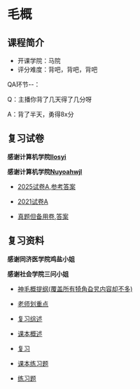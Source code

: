 # 毛概

## 课程简介

- 开课学院：马院
- 评分难度：背吧，背吧，背吧

QA环节--：

Q：主播你背了几天得了几分呀

A：背了半天，勇得8x分

## 复习试卷

**感谢计算机学院[Ilosyi](https://github.com/Ilosyi)**

**感谢计算机学院[Nuyoahwjl](https://github.com/Nuyoahwjl)**

- [2025试卷A](https://github.com/Ilosyi/Hust-CS-Learning-Library/blob/main/IIB%20%E6%AF%9B%E6%A6%82/%E8%AF%95%E5%8D%B7/2025A%E5%8D%B7%E9%A2%98%E7%9B%AE%E5%9B%9E%E5%BF%86.docx),[参考答案](https://github.com/Ilosyi/Hust-CS-Learning-Library/blob/main/IIB%20%E6%AF%9B%E6%A6%82/%E8%AF%95%E5%8D%B7/%E5%8F%82%E8%80%83%E7%AD%94%E6%A1%88A%E5%8D%B7.doc)

- [2021试卷A](https://github.com/Ilosyi/Hust-CS-Learning-Library/blob/main/IIB%20%E6%AF%9B%E6%A6%82/%E8%AF%95%E5%8D%B7/2021%E7%BA%A7%E3%80%8A%E6%A6%82%E8%AE%BA%E3%80%8B%E8%80%83%E8%AF%95A%E7%AC%AC%E4%BA%8C%E7%89%88.doc)

- [真题但备用卷](https://github.com/Ilosyi/Hust-CS-Learning-Library/blob/main/IIB%20%E6%AF%9B%E6%A6%82/%E8%AF%95%E5%8D%B7/%E6%AF%9B%E6%A6%82%E5%A4%87%E7%94%A8%E5%8D%B7.pdf),[答案](https://github.com/Ilosyi/Hust-CS-Learning-Library/blob/main/IIB%20%E6%AF%9B%E6%A6%82/%E8%AF%95%E5%8D%B7/%E6%AF%9B%E6%A6%82%E5%A4%87%E7%94%A8%E5%8D%B7%E5%8F%82%E8%80%83%E7%AD%94%E6%A1%88.pdf)

## 复习资料

**感谢同济医学院鸡盐小姐**

**感谢社会学院三问小姐**

- [神毛概提纲(覆盖所有犄角旮旯内容却不多)](https://github.com/YuhangChen1/HUSR-CS-Learning/blob/master/%E6%AF%9B%E6%A6%82/240628%E6%AF%9B%E6%A6%82%E7%BA%B2%E8%A6%81.ver.pdf)

- [老师划重点](https://github.com/YuhangChen1/HUSR-CS-Learning/blob/master/%E6%AF%9B%E6%A6%82/%E6%AF%9B%E6%A6%82%E5%BD%95%E9%9F%B3%20(1).docx)

- [复习综述](https://github.com/Nuyoahwjl/HUST-CS/blob/main/%E6%AF%9B%E6%A6%82/%E4%B8%B2%E8%AE%B2.pptx)

- [课本概述](https://github.com/Ilosyi/Hust-CS-Learning-Library/blob/main/IIB%20%E6%AF%9B%E6%A6%82/2024%E5%B9%B4%E6%A6%82%E8%AE%BA.pdf)

- [复习](https://github.com/Ilosyi/Hust-CS-Learning-Library/blob/main/IIB%20%E6%AF%9B%E6%A6%82/2024%E6%A6%82%E8%AE%BA%E7%BB%93%E8%AF%BE%E5%A4%8D%E4%B9%A0%20(1).ppt)

- [课本练习题](https://github.com/Nuyoahwjl/HUST-CS/blob/main/%E6%AF%9B%E6%A6%82/2023%E5%B9%B4%E7%89%88%E6%AF%9B%E6%A6%82%E7%BB%83%E4%B9%A0%E9%A2%98.docx)

- [练习题](https://github.com/YuhangChen1/HUSR-CS-Learning/blob/master/%E6%AF%9B%E6%A6%82/%E6%A6%82%E8%AE%BA%E7%BB%83%E4%B9%A0%E9%A2%98%EF%BC%882018.6%E4%BF%AE%E8%AE%A2%E7%89%88%EF%BC%89%E6%9C%80%E7%BB%88%E7%89%880(1).pdf)